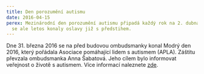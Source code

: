 ```yaml
---
title: Den porozumění autismu
date: 2016-04-15
perex: Mezinárodní den porozumění autismu připadá každý rok na 2. dubna. V Brně
  se ale letos konaly oslavy již s předstihem.
---
```

Dne 31. března 2016 se na před budovou ombudsmanky  konal Modrý den 2016, který pořádala Asociace pomáhající lidem s autismem (APLA). Záštitu převzala ombudsmanka Anna Šabatová. Jeho cílem bylo informovat veřejnost o životě s autismem. Více informací naleznete [zde](https://www.6zs.cz/clanek/2-duben-svetovy-den-porozumeni-autismu).